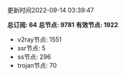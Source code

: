 更新时间2022-09-14 03:39:47

**总订阅: 64**
**总节点: 9781**
**有效节点: 1922**
- v2ray节点: 1551
- ssr节点: 5
- ss节点: 296
- trojan节点: 70
